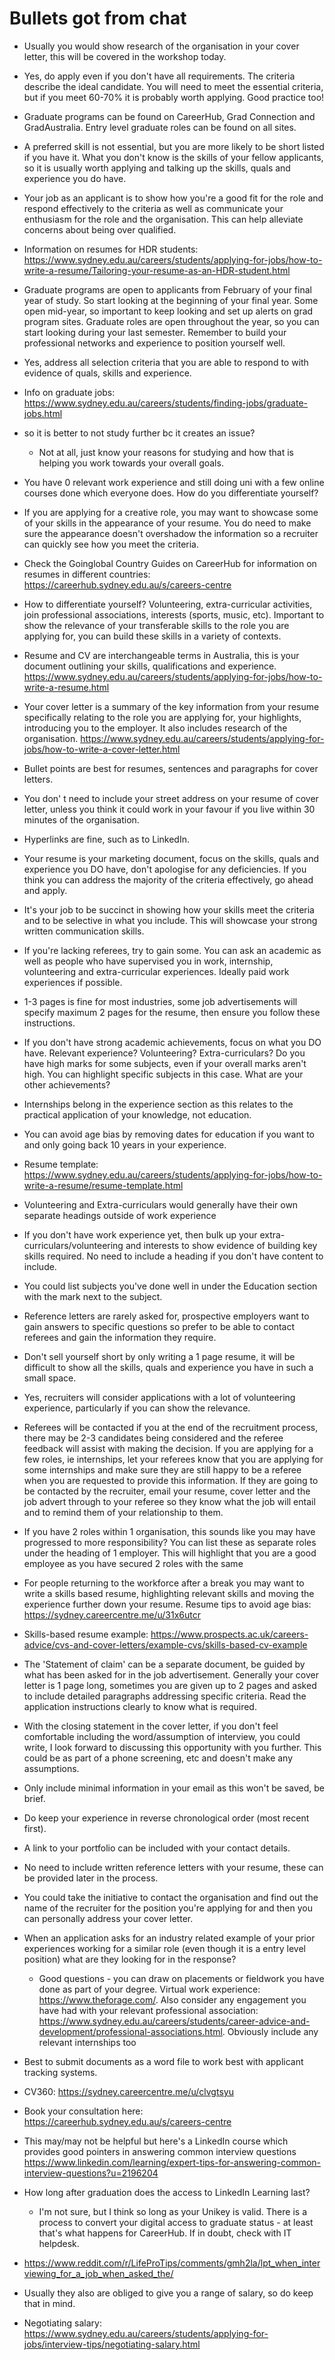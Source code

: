 # Bullets got from chat

* Usually you would show research of the organisation in your cover letter, this will be covered in the workshop today.

* Yes, do apply even if you don't have all requirements. The criteria describe the ideal candidate. You will need to meet the essential criteria, but if you meet 60-70% it is probably worth applying. Good practice too!

* Graduate programs can be found on CareerHub, Grad Connection and GradAustralia. Entry level graduate roles can be found on all sites.

* A preferred skill is not essential, but you are more likely to be short listed if you have it. What you don't know is the skills of your fellow applicants, so it is usually worth applying and talking up the skills, quals and experience you do have.

* Your job as an applicant is to show how you're a good fit for the role and respond effectively to the criteria as well as communicate your enthusiasm for the role and the organisation. This can help alleviate concerns about being over qualified.

* Information on resumes for HDR students: https://www.sydney.edu.au/careers/students/applying-for-jobs/how-to-write-a-resume/Tailoring-your-resume-as-an-HDR-student.html

* Graduate programs are open to applicants from February of your final year of study. So start looking at the beginning of your final year. Some open mid-year, so important to keep looking and set up alerts on grad program sites. Graduate roles are open throughout the year, so you can start looking during your last semester. Remember to build your professional networks and experience to position yourself well.

* Yes, address all selection criteria that you are able to respond to with evidence of quals, skills and experience.

* Info on graduate jobs: https://www.sydney.edu.au/careers/students/finding-jobs/graduate-jobs.html

* so it is better to not study further bc it creates an issue?
  * Not at all, just know your reasons for studying and how that is helping you work towards your overall goals.

* You have 0 relevant work experience and still doing uni with a few online courses done which everyone does. How do you differentiate yourself? 
 * If you are applying for a creative role, you may want to showcase some of your skills in the appearance of your resume. You do need to make sure the appearance doesn't overshadow the information so a recruiter can quickly see how you meet the criteria.

* Check the Goinglobal Country Guides on CareerHub for information on resumes in different countries: https://careerhub.sydney.edu.au/s/careers-centre

* How to differentiate yourself? Volunteering, extra-curricular activities, join professional associations, interests (sports, music, etc). Important to show the relevance of your transferable skills to the role you are applying for, you can build these skills in a variety of contexts.

* Resume and CV are interchangeable terms in Australia, this is your document outlining your skills, qualifications and experience. https://www.sydney.edu.au/careers/students/applying-for-jobs/how-to-write-a-resume.html

* Your cover letter is a summary of the key information from your resume specifically relating to the role you are applying for, your highlights, introducing you to the employer. It also includes research of the organisation. https://www.sydney.edu.au/careers/students/applying-for-jobs/how-to-write-a-cover-letter.html

* Bullet points are best for resumes, sentences and paragraphs for cover letters.

* You don' t need to include your street address on your resume of cover letter, unless you think it could work in your favour if you live within 30 minutes of the organisation.

* Hyperlinks are fine, such as to LinkedIn.

* Your resume is your marketing document, focus on the skills, quals and experience you DO have, don't apologise for any deficiencies. If you think you can address the majority of the criteria effectively, go ahead and apply.

* It's your job to be succinct in showing how your skills meet the criteria and to be selective in what you include. This will showcase your strong written communication skills.

* If you're lacking referees, try to gain some. You can ask an academic as well as people who have supervised you in work, internship, volunteering and extra-curricular experiences. Ideally paid work experiences if possible.

* 1-3 pages is fine for most industries, some job advertisements will specify maximum 2 pages for the resume, then ensure you follow these instructions.

* If you don't have strong academic achievements, focus on what you DO have. Relevant experience? Volunteering? Extra-curriculars? Do you have high marks for some subjects, even if your overall marks aren't high. You can highlight specific subjects in this case. What are your other achievements?

* Internships belong in the experience section as this relates to the practical application of your knowledge, not education.

* You can avoid age bias by removing dates for education if you want to and only going back 10 years in your experience.

* Resume template: https://www.sydney.edu.au/careers/students/applying-for-jobs/how-to-write-a-resume/resume-template.html

* Volunteering and Extra-curriculars would generally have their own separate headings outside of work experience

* If you don't have work experience yet, then bulk up your extra-curriculars/volunteering and interests to show evidence of building key skills required. No need to include a heading if you don't have content to include.

* You could list subjects you've done well in under the Education section with the mark next to the subject.

* Reference letters are rarely asked for, prospective employers want to gain answers to specific questions so prefer to be able to contact referees and gain the information they require.

* Don't sell yourself short by only writing a 1 page resume, it will be difficult to show all the skills, quals and experience you have in such a small space.

* Yes, recruiters will consider applications with a lot of volunteering experience, particularly if you can show the relevance.

* Referees will be contacted if you at the end of the recruitment process, there may be 2-3 candidates being considered and the referee feedback will assist with making the decision. If you are applying for a few roles, ie internships, let your referees know that you are applying for some internships and make sure they are still happy to be a referee when you are requested to provide this information. If they are going to be contacted by the recruiter, email your resume, cover letter and the job advert through to your referee so they know what the job will entail and to remind them of your relationship to them.

* If you have 2 roles within 1 organisation, this sounds like you may have progressed to more responsibility? You can list these as separate roles under the heading of 1 employer. This will highlight that you are a good employee as you have secured 2 roles with the same 

* For people returning to the workforce after a break you may want to write a skills based resume, highlighting relevant skills and moving the experience further down your resume. Resume tips to avoid age bias: https://sydney.careercentre.me/u/31x6utcr

* Skills-based resume example: https://www.prospects.ac.uk/careers-advice/cvs-and-cover-letters/example-cvs/skills-based-cv-example

* The 'Statement of claim' can be a separate document, be guided by what has been asked for in the job advertisement. Generally your cover letter is 1 page long, sometimes you are given up to 2 pages and asked to include detailed paragraphs addressing specific criteria. Read the application instructions clearly to know what is required.

* With the closing statement in the cover letter, if you don't feel comfortable including the word/assumption of interview, you could write, I look forward to discussing this opportunity with you further. This could be as part of a phone screening, etc and doesn't make any assumptions.

* Only include minimal information in your email as this won't be saved, be brief.

* Do keep your experience in reverse chronological order (most recent first).

* A link to your portfolio can be included with your contact details.

* No need to include written reference letters with your resume, these can be provided later in the process.

* You could take the initiative to contact the organisation and find out the name of the recruiter for the position you're applying for and then you can personally address your cover letter.

* When an application asks for an industry related example of your prior experiences working for a similar role (even though it is a entry level position) what are they looking for in the response?
  * Good questions - you can draw on placements or fieldwork you have done as part of your degree. Virtual work experience: https://www.theforage.com/. Also consider any engagement you have had with your relevant professional association: https://www.sydney.edu.au/careers/students/career-advice-and-development/professional-associations.html. Obviously include any relevant internships too

* Best to submit documents as a word file to work best with applicant tracking systems.

* CV360: https://sydney.careercentre.me/u/clvgtsyu

* Book your consultation here: https://careerhub.sydney.edu.au/s/careers-centre

* This may/may not be helpful but here's a LinkedIn course which provides good pointers in answering common interview questions https://www.linkedin.com/learning/expert-tips-for-answering-common-interview-questions?u=2196204

* How long after graduation does the access to LinkedIn Learning last?
  * I'm not sure, but I think so long as your Unikey is valid. There is a process to convert your digital access to graduate status - at least that's what happens for CareerHub. If in doubt, check with IT helpdesk.

* https://www.reddit.com/r/LifeProTips/comments/gmh2la/lpt_when_interviewing_for_a_job_when_asked_the/

* Usually they also are obliged to give you a range of salary, so do keep that in mind.

* Negotiating salary: https://www.sydney.edu.au/careers/students/applying-for-jobs/interview-tips/negotiating-salary.html
